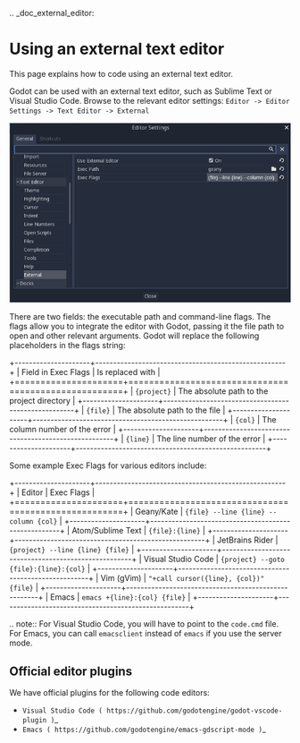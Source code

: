 .. _doc_external_editor:

Using an external text editor
==============================

This page explains how to code using an external text editor.

Godot can be used with an external text editor, such as Sublime Text or Visual
Studio Code. Browse to the relevant editor settings: `Editor -> Editor Settings
-> Text Editor -> External`

![](img/editor_settings.png)

There are two fields: the executable path and command-line flags. The flags
allow you to integrate the editor with Godot, passing it the file path to open
and other relevant arguments. Godot will replace the following placeholders in
the flags string:

+---------------------+-----------------------------------------------------+
| Field in Exec Flags | Is replaced with                                    |
+=====================+=====================================================+
| `{project}`       | The absolute path to the project directory          |
+---------------------+-----------------------------------------------------+
| `{file}`          | The absolute path to the file                       |
+---------------------+-----------------------------------------------------+
| `{col}`           | The column number of the error                      |
+---------------------+-----------------------------------------------------+
| `{line}`          | The line number of the error                        |
+---------------------+-----------------------------------------------------+

Some example Exec Flags for various editors include:

+---------------------+-----------------------------------------------------+
| Editor              | Exec Flags                                          |
+=====================+=====================================================+
| Geany/Kate          | `{file} --line {line} --column {col}`             |
+---------------------+-----------------------------------------------------+
| Atom/Sublime Text   | `{file}:{line}`                                   |
+---------------------+-----------------------------------------------------+
| JetBrains Rider     | `{project} --line {line} {file}`                  |
+---------------------+-----------------------------------------------------+
| Visual Studio Code  | `{project} --goto {file}:{line}:{col}`            |
+---------------------+-----------------------------------------------------+
| Vim (gVim)          | `"+call cursor({line}, {col})" {file}`            |
+---------------------+-----------------------------------------------------+
| Emacs               | `emacs +{line}:{col} {file}`                      |
+---------------------+-----------------------------------------------------+

.. note:: For Visual Studio Code, you will have to point to the `code.cmd`
          file. For Emacs, you can call `emacsclient` instead of `emacs` if
          you use the server mode.

Official editor plugins
-----------------------

We have official plugins for the following code editors:

- `Visual Studio Code ( https://github.com/godotengine/godot-vscode-plugin )`_
- `Emacs ( https://github.com/godotengine/emacs-gdscript-mode )`_
